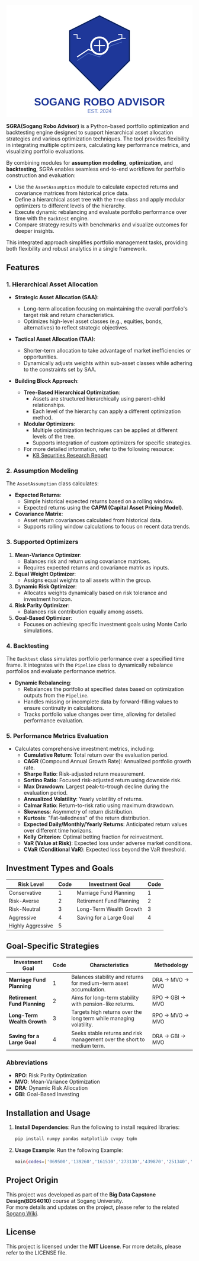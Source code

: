 ![Sogang Robo Logo](Sogang%20Robo%20Advisor/Logo/sogang-robo-logo-professional.svg)

**SGRA(Sogang Robo Advisor)** is a Python-based portfolio optimization and backtesting engine designed to support hierarchical asset allocation strategies and various optimization techniques. The tool provides flexibility in integrating multiple optimizers, calculating key performance metrics, and visualizing portfolio evaluations.

By combining modules for **assumption modeling**, **optimization**, and **backtesting**, SGRA enables seamless end-to-end workflows for portfolio construction and evaluation:
- Use the `AssetAssumption` module to calculate expected returns and covariance matrices from historical price data.
- Define a hierarchical asset tree with the `Tree` class and apply modular optimizers to different levels of the hierarchy.
- Execute dynamic rebalancing and evaluate portfolio performance over time with the `Backtest` engine.
- Compare strategy results with benchmarks and visualize outcomes for deeper insights.

This integrated approach simplifies portfolio management tasks, providing both flexibility and robust analytics in a single framework.


## Features

### 1. **Hierarchical Asset Allocation**
- **Strategic Asset Allocation (SAA)**:
  - Long-term allocation focusing on maintaining the overall portfolio's target risk and return characteristics.
  - Optimizes high-level asset classes (e.g., equities, bonds, alternatives) to reflect strategic objectives.
- **Tactical Asset Allocation (TAA)**:
  - Shorter-term allocation to take advantage of market inefficiencies or opportunities.
  - Dynamically adjusts weights within sub-asset classes while adhering to the constraints set by SAA.

- **Building Block Approach**:
  - **Tree-Based Hierarchical Optimization**:
    - Assets are structured hierarchically using parent-child relationships.
    - Each level of the hierarchy can apply a different optimization method.
  - **Modular Optimizers**:
    - Multiple optimization techniques can be applied at different levels of the tree.
    - Supports integration of custom optimizers for specific strategies.
  - For more detailed information, refer to the following resource:
    - [KB Securities Research Report](https://rdata.kbsec.com/pdf_data/20220103100504197K.pdf)

### 2. **Assumption Modeling**
The `AssetAssumption` class calculates:
- **Expected Returns**:
  - Simple historical expected returns based on a rolling window.
  - Expected returns using the **CAPM (Capital Asset Pricing Model)**.
- **Covariance Matrix**:
  - Asset return covariances calculated from historical data.
  - Supports rolling window calculations to focus on recent data trends.

### 3. **Supported Optimizers**
1. **Mean-Variance Optimizer**:
   - Balances risk and return using covariance matrices.
   - Requires expected returns and covariance matrix as inputs.
2. **Equal Weight Optimizer**:
   - Assigns equal weights to all assets within the group.
3. **Dynamic Risk Optimizer**:
   - Allocates weights dynamically based on risk tolerance and investment horizon.
4. **Risk Parity Optimizer**:
   - Balances risk contribution equally among assets.
5. **Goal-Based Optimizer**:
   - Focuses on achieving specific investment goals using Monte Carlo simulations.

### 4. **Backtesting**
The `Backtest` class simulates portfolio performance over a specified time frame. It integrates with the `Pipeline` class to dynamically rebalance portfolios and evaluate performance metrics.

- **Dynamic Rebalancing**:
  - Rebalances the portfolio at specified dates based on optimization outputs from the `Pipeline`.
  - Handles missing or incomplete data by forward-filling values to ensure continuity in calculations.
  - Tracks portfolio value changes over time, allowing for detailed performance evaluation.

### 5. **Performance Metrics Evaluation**
- Calculates comprehensive investment metrics, including:
  - **Cumulative Return**: Total return over the evaluation period.
  - **CAGR** (Compound Annual Growth Rate): Annualized portfolio growth rate.
  - **Sharpe Ratio**: Risk-adjusted return measurement.
  - **Sortino Ratio**: Focused risk-adjusted return using downside risk.
  - **Max Drawdown**: Largest peak-to-trough decline during the evaluation period.
  - **Annualized Volatility**: Yearly volatility of returns.
  - **Calmar Ratio**: Return-to-risk ratio using maximum drawdown.
  - **Skewness**: Asymmetry of return distribution.
  - **Kurtosis**: "Fat-tailedness" of the return distribution.
  - **Expected Daily/Monthly/Yearly Returns**: Anticipated return values over different time horizons.
  - **Kelly Criterion**: Optimal betting fraction for reinvestment.
  - **VaR (Value at Risk)**: Expected loss under adverse market conditions.
  - **CVaR (Conditional VaR)**: Expected loss beyond the VaR threshold.


## Investment Types and Goals

| **Risk Level**             | **Code** | **Investment Goal**           | **Code** |
|----------------------------|----------|--------------------------------|----------|
| Conservative               | 1        | Marriage Fund Planning         | 1        |
| Risk-Averse                | 2        | Retirement Fund Planning       | 2        |
| Risk-Neutral               | 3        | Long-Term Wealth Growth        | 3        |
| Aggressive                 | 4        | Saving for a Large Goal        | 4        |
| Highly Aggressive          | 5        |                                |          |

## Goal-Specific Strategies

| Investment Goal              | Code | Characteristics                                              | Methodology               |
|-------------------------------|------|-------------------------------------------------------------|---------------------------|
| **Marriage Fund Planning**    | 1    | Balances stability and returns for medium-term asset accumulation. | DRA → MVO → MVO           |
| **Retirement Fund Planning**  | 2    | Aims for long-term stability with pension-like returns.         | RPO → GBI → MVO           |
| **Long-Term Wealth Growth**   | 3    | Targets high returns over the long term while managing volatility. | RPO → MVO → MVO           |
| **Saving for a Large Goal**   | 4    | Seeks stable returns and risk management over the short to medium term. | DRA → GBI → MVO           |

### Abbreviations
- **RPO**: Risk Parity Optimization  
- **MVO**: Mean-Variance Optimization  
- **DRA**: Dynamic Risk Allocation  
- **GBI**: Goal-Based Investing

## Installation and Usage

1. **Install Dependencies**:
   Run the following to install required libraries:
   ```bash
   pip install numpy pandas matplotlib cvxpy tqdm

2. **Usage Example**:
   Run the following Example:
   ```bash
   main(codes=['069500','139260','161510','273130','439870','251340','114260'], risk_level=5, investor_goal=4)

## Project Origin

This project was developed as part of the **Big Data Capstone Design(BDS4010)** course at Sogang University.  
For more details and updates on the project, please refer to the related [Sogang Wiki](http://cscp2.sogang.ac.kr/BDS4010/index.php/3%ED%8C%80:_%EB%A1%9C%EB%B3%B4%EB%A6%AC%EC%B9%98).


## License

This project is licensed under the **MIT License**. For more details, please refer to the LICENSE file.
